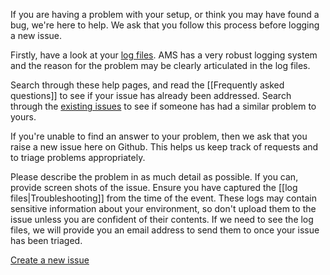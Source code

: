 If you are having a problem with your setup, or think you may have found a bug, we're here to help. We ask that you follow this process before logging a new issue.

Firstly, have a look at your [log files](https://github.com/lithnet/access-manager/wiki/Troubleshooting#logs). AMS has a very robust logging system and the reason for the problem may be clearly articulated in the log files.

Search through these help pages, and read the [[Frequently asked questions]] to see if your issue has already been addressed. Search through the [existing issues](https://github.com/lithnet/access-manager/issues) to see if someone has had a similar problem to yours.

If you're unable to find an answer to your problem, then we ask that you raise a new issue here on Github. This helps us keep track of requests and to triage problems appropriately.

Please describe the problem in as much detail as possible. If you can, provide screen shots of the issue. Ensure you have captured the [[log files|Troubleshooting]] from the time of the event. These logs may contain sensitive information about your environment, so don't upload them to the issue unless you are confident of their contents. If we need to see the log files, we will provide you an email address to send them to once your issue has been triaged.

[Create a new issue](https://github.com/lithnet/access-manager/issues/new)